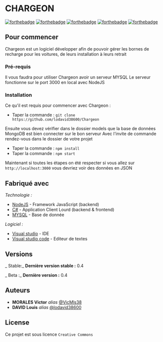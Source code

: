 # CHARGEON
[![forthebadge](http://forthebadge.com/images/badges/built-with-love.svg)](http://forthebadge.com)  [![forthebadge](https://forthebadge.com/images/badges/built-by-developers.svg)](https://forthebadge.com) [![forthebadge](https://forthebadge.com/images/badges/made-with-c-sharp.svg)](https://forthebadge.com) [![forthebadge](https://forthebadge.com/images/badges/made-with-javascript.svg)](https://forthebadge.com) [![forthebadge](https://forthebadge.com/images/badges/uses-git.svg)](https://forthebadge.com)

## Pour commencer

Chargeon est un logiciel développer afin de pouvoir gérer les bornes de recharge pour les voitures, de leurs installation à leurs retrait

### Pré-requis

Il vous faudra pour utiliser Chargeon avoir un serveur MYSQL
Le serveur fonctionne sur le port 3000 en local avec NodeJS

### Installation

Ce qu'il est requis pour commencer avec Chargeon :

- Taper la commande :  ``git clone https://github.com/lodavid38600/Chargeon``

Ensuite vous devez vérifier dans le dossier models que la base de données MongoDB est bien connecter sur le bon serveur
Avec l'invite de commande rendez-vous dans le dossier de votre projet

- Taper la commande :  ``npm install``
- Taper la commande :  ``npm start``

Maintenant si toutes les étapes on été respecter si vous allez sur ``http://localhost:3000`` vous devriez voir des données en JSON



## Fabriqué avec

_Technologie :_
* [NodeJS](https://nodejs.org/en/) - Framework JavaScript (backend)
* [C#](https://docs.microsoft.com/fr-fr/dotnet/csharp/) - Application Client Lourd (backend & frontend)
* [MYSQL](https://www.wampserver.com) - Base de donnée

_Logiciel :_
* [Visual studio](https://visualstudio.microsoft.com/fr/) - IDE
* [Visual studio code](https://code.visualstudio.com/) - Editeur de textes



## Versions

_ Stable:_
**Dernière version stable :** 0.4

_ Beta :_
**Dernière version :** 0.4



## Auteurs

* **MORALES Victor** _alias_ [@VicMls38](https://github.com/VicMls38)
* **DAVID Louis** _alias_ [@lodavid38600](https://github.com/lodavid38600)


## License

Ce projet est sous licence ``Creative Commons`` 

